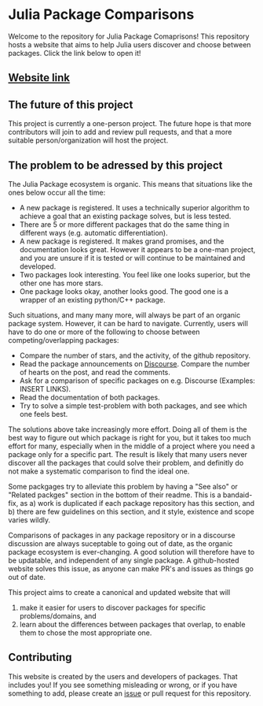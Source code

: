 # Julia Package Comparisons

Welcome to the repository for Julia Package Comaprisons! This repository hosts a website that aims to help Julia users discover and choose between packages. Click the link below to open it!

## [Website link](https://juliapackagecomparisons.github.io/)

## The future of this project
This project is currently a one-person project. The future hope is that more contributors will join to add and review pull requests, and that a more suitable person/organization will host the project.

## The problem to be adressed by this project
The Julia Package ecosystem is organic. This means that situations like the ones below occur all the time:
* A new package is registered. It uses a technically superior algorithm to achieve a goal that an existing package solves, but is less tested.
* There are 5 or more different packages that do the same thing in different ways (e.g. automatic differentiation).
* A new package is registered. It makes grand promises, and the documentation looks great. However it appears to be a one-man project, and you are unsure if it is tested or will continue to be maintained and developed.
* Two packages look interesting. You feel like one looks superior, but the other one has more stars.
* One package looks okay, another looks good. The good one is a wrapper of an existing python/C++ package.

Such situations, and many many more, will always be part of an organic package system. However, it can be hard to navigate. 
Currently, users will have to do one or more of the following to choose between competing/overlapping packages:
* Compare the number of stars, and the activity, of the github repository.
* Read the package announcements on [Discourse](https://discourse.julialang.org/c/package-announcements). Compare the number of hearts on the post, and read the comments.
* Ask for a comparison of specific packages on e.g. Discourse (Examples: INSERT LINKS).
* Read the documentation of both packages.
* Try to solve a simple test-problem with both packages, and see which one feels best.

The solutions above take increasingly more effort. Doing all of them is the best way to figure out which package is right for you, but it takes too much effort for many, especially when in the middle of a project where you need a package only for a specific part. The result is likely that many users never discover all the packages that could solve their problem, and definitly do not make a systematic comparison to find the ideal one.

Some packgages try to alleviate this problem by having a "See also" or "Related packges" section in the bottom of their readme. This is a bandaid-fix, as a) work is duplicated if each package repository has this section, and b) there are few guidelines on this section, and it style, existence and scope varies wildly.

Comparisons of packages in any package repository or in a discourse discussion are always suceptable to going out of date, as the organic package ecosystem is ever-changing. A good solution will therefore have to be updatable, and independent of any single package. A github-hosted website solves this issue, as anyone can make PR's and issues as things go out of date.

This project aims to create a canonical and updated website that will
1) make it easier for users to discover packages for specific problems/domains, and
1) learn about the differences between packages that overlap, to enable them to chose the most appropriate one.

## Contributing
This website is created by the users and developers of packages. That includes you! If you see something misleading or wrong, or if you have something to add, please create an [issue](https://github.com/JuliaPackageComparisons/JuliaPackageComparisons.github.io/issues/new) or pull request for this repository.
